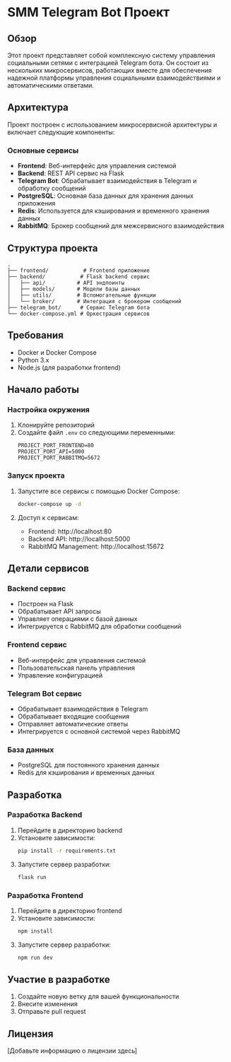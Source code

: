 # SMM Telegram Bot Проект

## Обзор
Этот проект представляет собой комплексную систему управления социальными сетями с интеграцией Telegram бота. Он состоит из нескольких микросервисов, работающих вместе для обеспечения надежной платформы управления социальными взаимодействиями и автоматическими ответами.

## Архитектура
Проект построен с использованием микросервисной архитектуры и включает следующие компоненты:

### Основные сервисы
- **Frontend**: Веб-интерфейс для управления системой
- **Backend**: REST API сервис на Flask
- **Telegram Bot**: Обрабатывает взаимодействия в Telegram и обработку сообщений
- **PostgreSQL**: Основная база данных для хранения данных приложения
- **Redis**: Используется для кэширования и временного хранения данных
- **RabbitMQ**: Брокер сообщений для межсервисного взаимодействия

## Структура проекта
```
.
├── frontend/           # Frontend приложение
├── backend/           # Flask backend сервис
│   ├── api/          # API эндпоинты
│   ├── models/       # Модели базы данных
│   ├── utils/        # Вспомогательные функции
│   └── broker/       # Интеграция с брокером сообщений
├── telegram_bot/      # Сервис Telegram бота
└── docker-compose.yml # Оркестрация сервисов
```

## Требования
- Docker и Docker Compose
- Python 3.x
- Node.js (для разработки frontend)

## Начало работы

### Настройка окружения
1. Клонируйте репозиторий
2. Создайте файл `.env` со следующими переменными:
   ```
   PROJECT_PORT_FRONTEND=80
   PROJECT_PORT_API=5000
   PROJECT_PORT_RABBITMQ=5672
   ```

### Запуск проекта
1. Запустите все сервисы с помощью Docker Compose:
   ```bash
   docker-compose up -d
   ```

2. Доступ к сервисам:
   - Frontend: http://localhost:80
   - Backend API: http://localhost:5000
   - RabbitMQ Management: http://localhost:15672

## Детали сервисов

### Backend сервис
- Построен на Flask
- Обрабатывает API запросы
- Управляет операциями с базой данных
- Интегрируется с RabbitMQ для обработки сообщений

### Frontend сервис
- Веб-интерфейс для управления системой
- Пользовательская панель управления
- Управление конфигурацией

### Telegram Bot сервис
- Обрабатывает взаимодействия в Telegram
- Обрабатывает входящие сообщения
- Отправляет автоматические ответы
- Интегрируется с основной системой через RabbitMQ

### База данных
- PostgreSQL для постоянного хранения данных
- Redis для кэширования и временных данных

## Разработка

### Разработка Backend
1. Перейдите в директорию backend
2. Установите зависимости:
   ```bash
   pip install -r requirements.txt
   ```
3. Запустите сервер разработки:
   ```bash
   flask run
   ```

### Разработка Frontend
1. Перейдите в директорию frontend
2. Установите зависимости:
   ```bash
   npm install
   ```
3. Запустите сервер разработки:
   ```bash
   npm run dev
   ```

## Участие в разработке
1. Создайте новую ветку для вашей функциональности
2. Внесите изменения
3. Отправьте pull request

## Лицензия
[Добавьте информацию о лицензии здесь] 